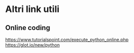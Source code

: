 # Altri link utili

## Online coding
https://www.tutorialspoint.com/execute_python_online.php  <br />
https://glot.io/new/python <br />
